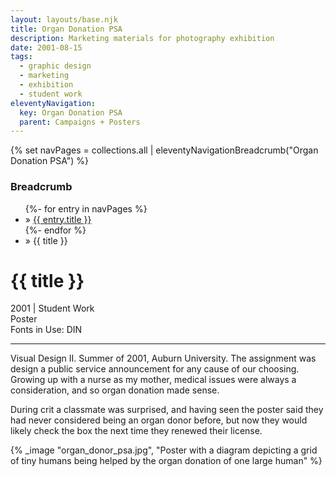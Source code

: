 ```yaml
---
layout: layouts/base.njk
title: Organ Donation PSA
description: Marketing materials for photography exhibition
date: 2001-08-15
tags:
  - graphic design
  - marketing
  - exhibition
  - student work
eleventyNavigation:
  key: Organ Donation PSA
  parent: Campaigns + Posters
---
```

{% set navPages = collections.all | eleventyNavigationBreadcrumb("Organ Donation PSA") %}
<div class="breadcrumb">
    <h3 class="visually-hidden">Breadcrumb</h3>
	<ul class="nav">
            {%- for entry in navPages %}
		<li class="nav-item"{% if entry.url == page.url %} class="active-breadcrumb"{% endif %}> » <a href="{{ entry.url }}">{{ entry.title }}</a></li>
  	    	{%- endfor %}
	    <li class="nav-item"><active-breadcrumb>» {{ title }}</active-breadcrumb></li>
	</ul>
</div>
<div class="container">
	<div class="row"></div>
	<div class="row">
        <div class="col-4 col-4-md col-4-lg">
			<h1>{{ title }}</h1>
			<figcaption>2001 | Student Work</figcaption>
			<figcaption>Poster</figcaption>
			<figcaption>Fonts in Use: DIN</figcaption>
            <hr>
			<p>Visual Design II. Summer of 2001, Auburn University. The assignment was design a public service announcement for any cause of our choosing. Growing up with a nurse as my mother, medical issues were always a consideration, and so organ donation made sense.</p>
            <p>During crit a classmate was surprised, and having seen the poster said they had never considered being an organ donor before, but now they would likely check the box the next time they renewed their license.</P>
		</div>
		<div class="col"></div>
        <div class="col-6 col-6-md col-6-lg">
			{% _image "organ_donor_psa.jpg", "Poster with a diagram depicting a grid of tiny humans being helped by the organ donation of one large human" %}
		</div>
	</div>
</div>